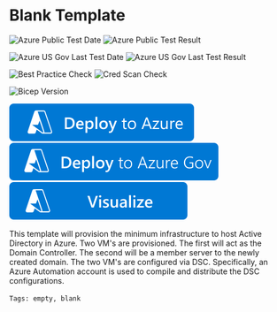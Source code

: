 # Blank Template

![Azure Public Test Date](https://azurequickstartsservice.blob.core.windows.net/badges/quickstarts/microsoft.automation/ad-automation/PublicLastTestDate.svg)
![Azure Public Test Result](https://azurequickstartsservice.blob.core.windows.net/badges/quickstarts/microsoft.automation/ad-automation/PublicDeployment.svg)

![Azure US Gov Last Test Date](https://azurequickstartsservice.blob.core.windows.net/badges/quickstarts/microsoft.automation/ad-automation/FairfaxLastTestDate.svg)
![Azure US Gov Last Test Result](https://azurequickstartsservice.blob.core.windows.net/badges/quickstarts/microsoft.automation/ad-automation/FairfaxDeployment.svg)

![Best Practice Check](https://azurequickstartsservice.blob.core.windows.net/badges/quickstarts/microsoft.automation/ad-automation/BestPracticeResult.svg)
![Cred Scan Check](https://azurequickstartsservice.blob.core.windows.net/badges/quickstarts/microsoft.automation/ad-automation/CredScanResult.svg)

![Bicep Version](https://azurequickstartsservice.blob.core.windows.net/badges/quickstarts/microsoft.automation/ad-automation/BicepVersion.svg)

[![Deploy To Azure](https://raw.githubusercontent.com/Azure/azure-quickstart-templates/master/1-CONTRIBUTION-GUIDE/images/deploytoazure.svg?sanitize=true)](https://portal.azure.com/#create/Microsoft.Template/uri/https%3A%2F%2Fraw.githubusercontent.com%2FAzure%2Fazure-quickstart-templates%2Fmaster%2Fquickstarts%2Fmicrosoft.automation%2Fad-automation%2Fazuredeploy.json)
[![Deploy To Azure US Gov](https://raw.githubusercontent.com/Azure/azure-quickstart-templates/master/1-CONTRIBUTION-GUIDE/images/deploytoazuregov.svg?sanitize=true)](https://portal.azure.us/#create/Microsoft.Template/uri/https%3A%2F%2Fraw.githubusercontent.com%2FAzure%2Fazure-quickstart-templates%2Fmaster%2Fquickstarts%2Fmicrosoft.automation%2Fad-automation%2Fazuredeploy.json)
[![Visualize](https://raw.githubusercontent.com/Azure/azure-quickstart-templates/master/1-CONTRIBUTION-GUIDE/images/visualizebutton.svg?sanitize=true)](http://armviz.io/#/?load=https%3A%2F%2Fraw.githubusercontent.com%2FAzure%2Fazure-quickstart-templates%2Fmaster%2Fquickstarts%2Fmicrosoft.automation%2Fad-automation%2Fazuredeploy.json) 

This template will provision the minimum infrastructure to host Active Directory in Azure. Two VM's are provisioned.
The first will act as the Domain Controller. The second will be a member server to the newly created domain.
The two VM's are configured via DSC. Specifically, an Azure Automation account is used to compile and distribute the DSC configurations.

`Tags: empty, blank`
